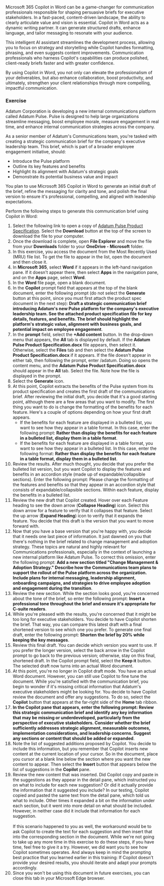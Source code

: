 Microsoft 365 Copilot in Word can be a game-changer for communication professionals responsible for shaping persuasive briefs for executive stakeholders. In a fast-paced, content-driven landscape, the ability to clearly articulate value and vision is essential. Copilot in Word acts as a dynamic writing partner. It can generate structured drafts, enhance language, and tailor messaging to resonate with your audience.

This intelligent AI assistant streamlines the development process, allowing you to focus on strategy and storytelling while Copilot handles formatting, phrasing, and even suggests content improvements. Communication professionals who harness Copilot's capabilities can produce polished, client-ready briefs faster and with greater confidence.

By using Copilot in Word, you not only can elevate the professionalism of your deliverables, but also enhance collaboration, boost productivity, and ultimately, strengthen your client relationships through more compelling, impactful communication.

### Exercise

Adatum Corporation is developing a new internal communications platform called Adatum Pulse. Pulse is designed to help large organizations streamline messaging, boost employee morale, measure engagement in real time, and enhance internal communication strategies across the company.

As a senior member of Adatum's Communications team, you're tasked with creating a strategic communication brief for the company's executive leadership team. This brief, which is part of a broader employee engagement initiative, should:

- Introduce the Pulse platform
- Outline its key features and benefits
- Highlight its alignment with Adatum's strategic goals
- Demonstrate its potential business value and impact

You plan to use Microsoft 365 Copilot in Word to generate an initial draft of the brief, refine the messaging for clarity and tone, and polish the final version to ensure it's professional, compelling, and aligned with leadership expectations. 

Perform the following steps to generate this communication brief using Copilot in Word:

1. Select the following link to open a copy of [Adatum Pulse Product Specification](https://go.microsoft.com/fwlink/?linkid=2320263). Select the **Download** button at the top of the screen to download the file to your computer.
1. Once the download is complete, open **File Explorer** and move the file from your **Downloads** folder to your **OneDrive - Microsoft** folder.
1. In this exercise, you access the document from the Most Recently Used (MRU) file list. To get the file to appear in the list, open the document and then close it.
1. In **Microsoft 365**, select **Word** if it appears in the left-hand navigation pane. If it doesn't appear there, then select **Apps** in the navigation pane, and on the **Apps** page, select **Word**.
1. In the **Word** file page, open a blank document.
1. In the **Copilot** prompt field that appears at the top of the blank document, enter the following prompt (do not select the **Generate** button at this point, since you must first attach the product spec document in the next step): **Draft a strategic communication brief introducing Adatum's new Pulse platform for the company's executive leadership team. See the attached product specification file for key details, features, and benefits. The brief should highlight the platform's strategic value, alignment with business goals, and potential impact on employee engagement**.
1. In the **prompt** field, select the **+Add content** button. In the drop-down menu that appears, the **All** tab is displayed by default. If the **Adatum Pulse Product Specification.docx** file appears, then select it. Otherwise, select the **Files** tab and then select the **Adatum Pulse Product Specification.docx** if it appears. If the file doesn't appear in either tab, then following the prompt, enter /adatum. Doing so opens the content menu, and the **Adatum Pulse Product Specification.docx** should appear in the **All** tab. Select the file. Note how the file is displayed in the prompt.
1. Select the **Generate** icon. 
1. At this point, Copilot extracts the benefits of the Pulse system from its product specification and creates the first draft of the communications brief. After reviewing the initial draft, you decide that it's a good starting point, although there are a few areas that you want to modify. The first thing you want to do is change the formatting of the benefits for each feature. Here's a couple of options depending on how your first draft appears.
   - If the benefits for each feature are displayed in a bulleted list, you want to see how they appear in a table format. In this case, enter the following prompt: **Rather than display the benefits for each feature in a bulleted list, display them in a table format**.
   - If the benefits for each feature are displayed in a table format, you want to see how they appear in a bulleted list. In this case, enter the following format: **Rather than display the benefits for each feature in a table format, display them in a bulleted list**. 
1. Review the results. After much thought, you decide that you prefer the bulleted list version, but you want Copilot to display the features and benefits in an accordion style (made up of expandable/collapsible sections). Enter the following prompt: Please change the formatting of the features and benefits so that they appear in an accordion style that consists of expandable/collapsible sections. Within each feature, display the benefits in a bulleted list.
1. Review the new draft that Copilot created. Hover over each Feature heading to see the down arrow (**Collapse Heading**) icon. Select this down arrow for a feature to verify that it collapses that feature. Select the up arrow (**Expand Heading**) icon to verify that it expands the feature. You decide that this draft is the version that you want to move forward with. 
1. Now that you have a base version that you're happy with, you decide that it needs one last piece of information. It just dawned on you that there's nothing in the brief related to change management and adoption strategy. These topics are natural and highly relevant for Communications professionals, especially in the context of launching a new internal platform like Adatum Pulse. To correct this omission, enter the following prompt: **Add a new section titled "Change Management & Adoption Strategy." Describe how the Communications team plans to support the rollout of the Pulse platform across the organization. Include plans for internal messaging, leadership alignment, onboarding campaigns, and strategies to drive employee adoption and engagement during the transition**.
1. Review the new section. While the section looks good, you're concerned about the tone of the brief, so enter the following prompt: **Insert a professional tone throughout the brief and ensure it's appropriate for C-suite readers**.
1. While you're pleased with the results, you're concerned that it might be too long for executive stakeholders. You decide to have Copilot shorten the brief. That way, you can compare this latest draft with a final shortened version to see which one you prefer. To generate one final draft, enter the following prompt: **Shorten the brief by 20% while keeping the key messages**.
1. Review this final draft. You can decide which version you want to use. If you prefer the longer version, select the back arrow in the Copilot prompt to go back to the previous version; otherwise, stay on this final, shortened draft. In the Copilot prompt field, select the **Keep it** button. The selected draft now turns into an actual Word document. 
1. At this point, you're no longer in Copilot draft mode. You have an actual Word document. However, you can still use Copilot to fine tune the document. While you're satisfied with the communication brief, you begin to wonder if it's missing critical information that Adatum's executive stakeholders might be looking for. You decide to have Copilot review the document and offer any suggestions. To do so, select the **Copilot** button that appears at the far-right side of the **Home** tab ribbon.  
1. **In the Copilot pane that appears, enter the following prompt: Review this strategic communication brief and identify any key information that may be missing or underdeveloped, particularly from the perspective of executive stakeholders. Consider whether the brief sufficiently addresses strategic alignment, measurable outcomes, implementation considerations, and leadership concerns. Suggest any sections or content that should be added or expanded**.
1. Note the list of suggested additions proposed by Copilot. You decide to include this information, but you remember that Copilot inserts new content at the current location of  your cursor. So in the document, place you cursor at a blank line below the section where you want the new content to appear. Then select the **Insert** button that appears below the list of suggestions in the **Copilot** pane. 
1. Review the new content that was inserted. Did Copilot copy and paste in the suggestions as they appear in the detail pane, which instructed you on what to include for each new suggestion? Or did it actually provide the information that it suggested you include? In our testing, Copilot copied and pasted the same text from the detail pane, which told us what to include. Other times it expanded a bit on the information under each section, but it went into more detail on what should be included. However, in neither case did it include that information for each suggestion. <br><br>
   If this scenario happened to you as well, the workaround would be to ask Copilot to create the text for each suggestion and then insert that into the corresponding section in the document. While we're not going to take up any more time in this exercise to do these steps, if you have time, feel free to give it a try. However, we did want you to see how Copilot sometimes operates. And always keep in mind the prompting best practice that you learned earlier in this training: If Copilot doesn't provide your desired results, you should iterate and adapt your prompts accordingly. 
1. Since you won't be using this document in future exercises, you can close this tab in your Microsoft Edge browser. 
